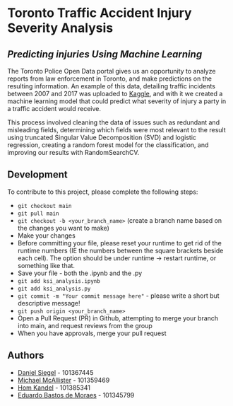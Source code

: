 # Toronto Traffic Accident Injury Severity Analysis
## _Predicting injuries Using Machine Learning_
The Toronto Police Open Data portal gives us an opportunity to analyze reports from law enforcement in Toronto, and make predictions on the resulting information. An example of this data, detailing traffic incidents between 2007 and 2017 was uploaded to [Kaggle](https://www.kaggle.com/jrmistry/killed-or-seriously-injured-ksi-toronto-clean), and with it we created a machine learning model that could predict what severity of injury a party in a traffic accident would receive.

This process involved cleaning the data of issues such as redundant and misleading fields, determining which fields were most relevant to the result using truncated Singular Value Decomposition (SVD) and logistic regression, creating a random forest model for the classification, and improving our results with RandomSearchCV.

## Development

To contribute to this project, please complete the following steps:
- `git checkout main`
- `git pull main`
- `git checkout -b <your_branch_name>` (create a branch name based on the changes you want to make)
- Make your changes
- Before committing your file, please reset your runtime to get rid of the runtime numbers (IE the numbers between the square brackets beside each cell). The option should be under runtime -> restart runtime, or something like that.
- Save your file - both the .ipynb and the .py
- `git add ksi_analysis.ipynb`
- `git add ksi_analysis.py`
- `git commit -m "Your commit message here"` - please write a short but descriptive message!
- `git push origin <your_branch_name>`
- Open a Pull Request (PR) in Github, attempting to merge your branch into main, and request reviews from the group
- When you have approvals, merge your pull request

## Authors
- [Daniel Siegel](https://github.com/danielmaxsiegel) - 101367445
- [Michael McAllister](https://github.com/michaeldavidmcallister) - 101359469
- [Hom Kandel](https://github.com/homnath008) - 101385341
- [Eduardo Bastos de Moraes](https://github.com/eduardomoraes) - 101345799
